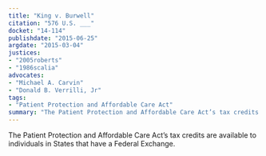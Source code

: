 ```yaml
---
title: "King v. Burwell"
citation: "576 U.S. ___"
docket: "14-114"
publishdate: "2015-06-25"
argdate: "2015-03-04"
justices:
- "2005roberts"
- "1986scalia"
advocates:
- "Michael A. Carvin"
- "Donald B. Verrilli, Jr"
tags:
- "Patient Protection and Affordable Care Act"
summary: "The Patient Protection and Affordable Care Act’s tax credits are available to individuals in States that have a Federal Exchange."
---
```

The Patient Protection and Affordable Care Act’s tax credits are available to individuals in States that have a Federal Exchange.

